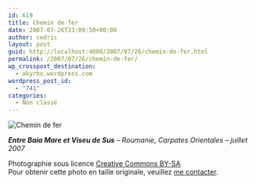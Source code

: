 ```yaml
---
id: 619
title: Chemin de fer
date: 2007-07-26T23:09:50+00:00
author: cedric
layout: post
guid: http://localhost:4000/2007/07/26/chemin-de-fer.html
permalink: /2007/07/26/chemin-de-fer/
wp_crosspost_destination:
  - akyrho.wordpress.com
wordpress_post_id:
  - "741"
categories:
  - Non classé
---
```

![Chemin de fer](/images/2007/10/320x-s_09-baia_mare-arbore-20070710-13.jpg)

_**Entre Baia Mare et Viseu de Sus** &#8211; Roumanie, Carpates Orientales &#8211; juillet 2007_

Photographie sous licence [Creative Commons BY-SA](http://creativecommons.org/licenses/by-sa/2.0/be/deed.fr)  
Pour obtenir cette photo en taille originale, veuillez [me contacter](http://www.parenthese.be/contact/).